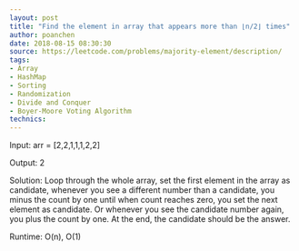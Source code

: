 ```yaml
---
layout: post
title: "Find the element in array that appears more than ⌊n/2⌋ times"
author: poanchen
date: 2018-08-15 08:30:30
source: https://leetcode.com/problems/majority-element/description/
tags:
- Array
- HashMap
- Sorting
- Randomization
- Divide and Conquer
- Boyer-Moore Voting Algorithm
technics:
---
```


Input: arr = [2,2,1,1,1,2,2]

Output: 2

Solution:
Loop through the whole array, set the first element in the array as candidate, whenever you see a different number than a candidate, you minus the count by one until when count reaches zero, you set the next element as candidate. Or whenever you see the candidate number again, you plus the count by one. At the end, the candidate should be the answer.

Runtime: O(n), O(1)
